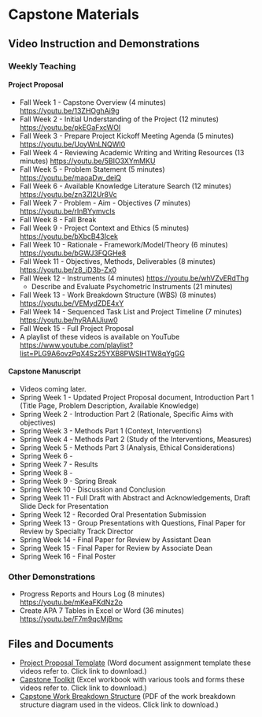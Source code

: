 # Capstone Materials

## Video Instruction and Demonstrations

### Weekly Teaching

#### Project Proposal

* Fall Week 1 - Capstone Overview (4 minutes) https://youtu.be/13ZHOghAi9g
* Fall Week 2 - Initial Understanding of the Project (12 minutes) https://youtu.be/pkEGaFxcWOI
* Fall Week 3 - Prepare Project Kickoff Meeting Agenda (5 minutes) https://youtu.be/UoyWnLNQWI0
* Fall Week 4 - Reviewing Academic Writing and Writing Resources (13 minutes) https://youtu.be/5BIO3XYmMKU
* Fall Week 5 - Problem Statement (5 minutes) https://youtu.be/maoaDw_deiQ
* Fall Week 6 - Available Knowledge Literature Search (12 minutes) https://youtu.be/zn3Zl2Ur8Vc
* Fall Week 7 - Problem - Aim - Objectives (7 minutes) https://youtu.be/rInBYymvcIs
* Fall Week 8 - Fall Break
* Fall Week 9 - Project Context and Ethics (5 minutes) https://youtu.be/bXbcB43Icek
* Fall Week 10 - Rationale - Framework/Model/Theory (6 minutes) https://youtu.be/bGWJ3FQGHe8
* Fall Week 11 - Objectives, Methods, Deliverables (8 minutes) https://youtu.be/z8_iD3b-Zx0
* Fall Week 12 - Instruments (4 minutes) https://youtu.be/whVZvERdThg
  * Describe and Evaluate Psychometric Instruments (21 minutes) 
* Fall Week 13 - Work Breakdown Structure (WBS) (8 minutes) https://youtu.be/VEMydZDE4xY
* Fall Week 14 - Sequenced Task List and Project Timeline (7 minutes) https://youtu.be/hyRAAIJiuw0
* Fall Week 15 - Full Project Proposal
* A playlist of these videos is available on YouTube https://www.youtube.com/playlist?list=PLG9A6ovzPqX4Sz25YXB8PWSlHTW8qYgGG

#### Capstone Manuscript

* Videos coming later.
* Spring Week 1 - Updated Project Proposal document, Introduction Part 1 (Title Page, Problem Description, Available Knowledge)
* Spring Week 2 - Introduction Part 2 (Rationale, Specific Aims with objectives)
* Spring Week 3 - Methods Part 1 (Context, Interventions)
* Spring Week 4 - Methods Part 2 (Study of the Interventions, Measures)
* Spring Week 5 - Methods Part 3 (Analysis, Ethical Considerations)
* Spring Week 6 - 
* Spring Week 7 - Results
* Spring Week 8 - 
* Spring Week 9 - Spring Break
* Spring Week 10 - Discussion and Conclusion
* Spring Week 11 - Full Draft with Abstract and Acknowledgements, Draft Slide Deck for Presentation
* Spring Week 12 - Recorded Oral Presentation Submission
* Spring Week 13 - Group Presentations with Questions, Final Paper for Review by Specialty Track Director
* Spring Week 14 - Final Paper for Review by Assistant Dean
* Spring Week 15 - Final Paper for Review by Associate Dean
* Spring Week 16 - Final Poster

### Other Demonstrations

* Progress Reports and Hours Log (8 minutes) https://youtu.be/mKeaFKdNz2o
* Create APA 7 Tables in Excel or Word (36 minutes) https://youtu.be/F7m9qcMjBmc

## Files and Documents

* [Project Proposal Template](https://github.com/cmcntsh/capstoneMaterials/raw/main/YourName%20YYYY-MM-DD%20NURS%206880%20Project%20Proposal%20Template.docx) (Word document assignment template these videos refer to. Click link to download.)
* [Capstone Toolkit](https://github.com/cmcntsh/capstoneMaterials/raw/main/CapstoneProjectToolkit_v6_2023-04-14.xlsx) (Excel workbook with various tools and forms these videos refer to. Click link to download.)
* [Capstone Work Breakdown Structure](https://github.com/cmcntsh/capstoneMaterials/raw/main/CapstoneWBS.pdf) (PDF of the work breakdown structure diagram used in the videos. Click link to download.)
